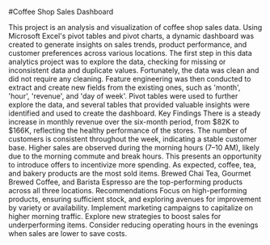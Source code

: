 #Coffee Shop Sales Dashboard

This project is an analysis and visualization of coffee shop sales data. Using Microsoft Excel's pivot tables and pivot charts, a dynamic dashboard was created to generate insights on sales trends, product performance, and customer preferences across various locations.
The first step in this data analytics project was to explore the data, checking for missing or inconsistent data and duplicate values. Fortunately, the data was clean and did not require any cleaning. Feature engineering was then conducted to extract and create new fields from the existing ones, such as 'month', 'hour', 'revenue', and 'day of week'.
Pivot tables were used to further explore the data, and several tables that provided valuable insights were identified and used to create the dashboard.
Key Findings
There is a steady increase in monthly revenue over the six-month period, from $82K to $166K, reflecting the healthy performance of the stores.
The number of customers is consistent throughout the week, indicating a stable customer base.
Higher sales are observed during the morning hours (7–10 AM), likely due to the morning commute and break hours. This presents an opportunity to introduce offers to incentivize more spending.
As expected, coffee, tea, and bakery products are the most sold items.
Brewed Chai Tea, Gourmet Brewed Coffee, and Barista Espresso are the top-performing products across all three locations.
Recommendations
Focus on high-performing products, ensuring sufficient stock, and exploring avenues for improvement by variety or availability.
Implement marketing campaigns to capitalize on higher morning traffic.
Explore new strategies to boost sales for underperforming items.
Consider reducing operating hours in the evenings when sales are lower to save costs.
